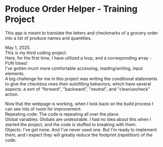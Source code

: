 # Produce Order Helper - Training Project

This app is meant to translate the letters and checkmarks of a grocery order into a list of produce names and quantities.  

May 1, 2025.  
This is my third coding project.  
Here, for the first time, I have utilized a loop, and a corresponding array - FUN times!  
I've gotten much more comfortable accessing, reading/writing, input elements.  
A big challenge for me in this project was writing the conditional statements to give the checkbox rows their autofilling behaviors, which have several aspects: a sort of "forward", "backward", "neutral", and "clear/uncheck" action.  

Now that the webpage is working, when I look back on the build process I can see lots of room for improvement.  
Repeating code: The code is repeating all over the place.  
Global variables: Globals are undesirable. I had no idea about this when I started the project, and the code is stuffed to breaking with them.  
Objects: I've got none. And I've never used one. But I'm ready to implement them, and I expect they will greatly reduce the footprint (repetition) of the code.
